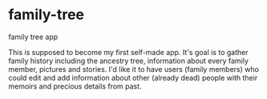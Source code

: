 # family-tree
family tree app

This is supposed to become my first self-made app. It's goal is to gather family history including the ancestry tree, information about every family member, pictures and stories. I'd like it to have users (family members) who could edit and add information about other (already dead) people with their memoirs and precious details from past. 

